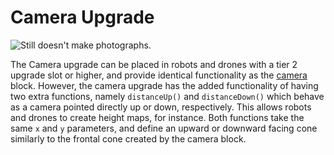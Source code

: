 # Camera Upgrade

![Still doesn't make photographs.](item:computronics:computronics.ocParts@0)

The Camera upgrade can be placed in robots and drones with a tier 2 upgrade slot or higher, and provide identical functionality as the [camera](../block/camera.md) block. However, the camera upgrade has the added functionality of having two extra functions, namely `distanceUp()` and `distanceDown()` which behave as a camera pointed directly up or down, respectively. This allows robots and drones to create height maps, for instance. Both functions take the same `x` and `y` parameters, and define an upward or downward facing cone similarly to the frontal cone created by the camera block.
